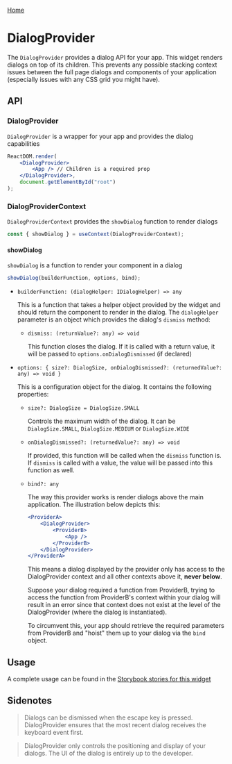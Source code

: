 [Home](../README.md)

# DialogProvider

The `DialogProvider` provides a dialog API for your app. This widget renders dialogs on top of its
children. This prevents any possible stacking context issues between the full page dialogs and
components of your application (especially issues with any CSS grid you might have).

## API

### DialogProvider

`DialogProvider` is a wrapper for your app and provides the dialog capabilities

```jsx
ReactDOM.render(
    <DialogProvider>
        <App /> // Children is a required prop
    </DialogProvider>,
    document.getElementById("root")
);
```

### DialogProviderContext

`DialogProviderContext` provides the `showDialog` function to render dialogs

```jsx
const { showDialog } = useContext(DialogProviderContext);
```

#### showDialog

`showDialog` is a function to render your component in a dialog

```jsx
showDialog(builderFunction, options, bind);
```

-   `builderFunction: (dialogHelper: IDialogHelper) => any`

    This is a function that takes a helper object provided by the widget and should return the
    component to render in the dialog. The `dialogHelper` parameter is an object which provides
    the dialog's `dismiss` method:

    -   `dismiss: (returnValue?: any) => void`

        This function closes the dialog. If it is called with a return value, it will be passed to
        `options.onDialogDismissed` (if declared)

-   `options: { size?: DialogSize, onDialogDismissed?: (returnedValue?: any) => void }`

    This is a configuration object for the dialog. It contains the following properties:

    -   `size?: DialogSize = DialogSize.SMALL`

        Controls the maximum width of the dialog. It can be `DialogSize.SMALL`, `DialogSize.MEDIUM`
        or `DialogSize.WIDE`

    -   `onDialogDismissed?: (returnedValue?: any) => void`

        If provided, this function will be called when the `dismiss` function is.
        If `dismiss` is called with a value, the value will be passed into this function as well.

    -   `bind?: any`
    
        The way this provider works is render dialogs above the main application. The illustration
        below depicts this:
    
        ```jsx
        <ProviderA>
            <DialogProvider>
                <ProviderB>
                    <App />
                </ProviderB>
            </DialogProvider>
        </ProviderA>
        ```
    
        This means a dialog displayed by the provider only has access to the DialogProvider context
        and all other contexts above it, **never below**.
    
        Suppose your dialog required a function from ProviderB, trying to access the function from
        ProviderB's context within your dialog will result in an error since that context does not
        exist at the level of the DialogProvider (where the dialog is instantiated).
    
        To circumvent this, your app should retrieve the required parameters from ProviderB and "hoist"
        them up to your dialog via the `bind` object.

## Usage

A complete usage can be found in the
[Storybook stories for this widget](../src/provider/dialog-provider/index.stories.tsx)

## Sidenotes

> Dialogs can be dismissed when the escape key is pressed. DialogProvider ensures that the most
> recent dialog receives the keyboard event first.

> DialogProvider only controls the positioning and display of your dialogs. The UI of the dialog is
> entirely up to the developer.
